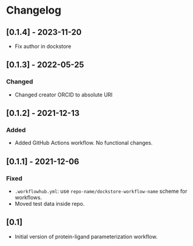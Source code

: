 # Changelog

## [0.1.4] - 2023-11-20

- Fix author in dockstore

## [0.1.3] - 2022-05-25

### Changed
- Changed creator ORCID to absolute URI

## [0.1.2] - 2021-12-13

### Added
- Added GitHub Actions workflow. No functional changes.

## [0.1.1] - 2021-12-06

### Fixed
- `.workflowhub.yml`: use `repo-name/dockstore-workflow-name` scheme for workflows.
- Moved test data inside repo.

## [0.1]

- Initial version of protein-ligand parameterization workflow.
